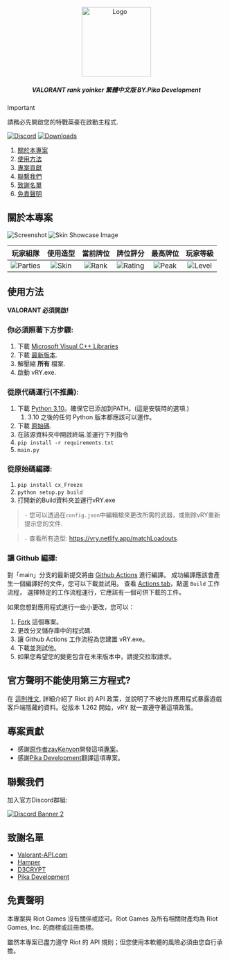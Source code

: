 <p align="center">
    <a href="https://github.com/isaacKenyon/valorant-rank-yoinker/">
        <img src="assets/Logo.png" alt="Logo" width="160" height="160">
    </a>
<h5 align="center"> VALORANT rank yoinker 繁體中文版 BY.Pika Development</h5>

> [!IMPORTANT]
> 請務必先開啟您的特戰英豪在啟動主程式.

[![Discord][discord-shield]][discord-url]
[![Downloads][downloads-shield]][downloads-url]
    
 
  <ol>
    <li><a href="#關於本專案">關於本專案</a></li>
    <li><a href="#使用方法">使用方法</a></li>
    <li><a href="#貢獻">專案貢獻</a></li>
    <li><a href="#聯繫我們">聯繫我們</a></li>
    <li><a href="#致謝名單">致謝名單</a></li>
    <li><a href="#免責聲明">免責聲明</a></li>
  </ol>

    
## 關於本專案

 ![Screenshot](assets/Example.png)
 ![Skin Showcase Image](assets/SkinShowcase.png)

|玩家組隊|使用造型|當前牌位|牌位評分|最高牌位|玩家等級|
|:---:|:---:|:---:|:---:|:---:|:---:|
|![Parties](assets/Party.png)|![Skin](assets/Skin.png)|![Rank](assets/Rank.png)|![Rating](assets/Rating.png)|![Peak](assets/PeakRank.png)|![Level](assets/Level.png)|
    

## 使用方法
 **VALORANT 必須開啟!**

### 你必須照著下方步驟:

1) 下載 [Microsoft Visual C++ Libraries](https://github.com/abbodi1406/vcredist/releases)
2) 下載 [最新版本](https://github.com/killer910903/VALORANT-rank-yoinker/releases/tag/2.60).
3) 解壓縮 **所有** 檔案.
4) 啟動 vRY.exe.

### 從原代碼運行(不推薦):

1) 下載 [Python 3.10](https://www.python.org/downloads/release/python-3100/)。確保它已添加到PATH。(這是安裝時的選項.)
   1) 3.10 之後的任何 Python 版本都應該可以運作。
2) 下載 [原始碼]([https://github.com/isaacKenyon/VALORANT-rank-yoinker/archive/refs/heads/main.zip](https://github.com/killer910903/VALORANT-rank-yoinker/archive/refs/heads/main.zip)).
3) 在該源資料夾中開啟終端.並運行下列指令
4) `pip install -r requirements.txt`
5) `main.py`

### 從原始碼編譯:

1) `pip install cx_Freeze`
2) `python setup.py build`
3)  打開新的Build資料夾並運行vRY.exe

> `-` 您可以透過在`config.json`中編輯槍來更改所需的武器，或刪除vRY重新提示您的文件.

> `-` 查看所有造型: <https://vry.netlify.app/matchLoadouts>.

<!-- 待完成 -->

### 讓 Github 編譯:

對「main」分支的最新提交將由 [Github Actions](https://github.com/isaacKenyon/VALORANT-rank-yoinker/actions) 進行編譯。
成功編譯應該會產生一個編譯好的文件，您可以下載並試用。
查看 [Actions tab](https://github.com/isaacKenyon/VALORANT-rank-yoinker/actions)，點選 `Build` 工作流程， 
選擇特定的工作流程運行，它應該有一個可供下載的工件。 

如果您想對應用程式進行一些小更改，您可以：
1) [Fork](https://github.com/isaacKenyon/VALORANT-rank-yoinker/fork) 這個專案。
2) 更改分叉儲存庫中的程式碼.
3) 讓 Github Actions 工作流程為您建置 vRY.exe。
4) 下載並測試他。
5) 如果您希望您的變更包含在未來版本中，請提交拉取請求。

## 官方聲明不能使用第三方程式?

 在 [這則推文](https://twitter.com/PlayVALORANT/status/1539728676815642624), 詳細介紹了 Riot 的 API 政策，並說明了不被允許應用程式暴露遊戲客戶端隱藏的資料。從版本 1.262 開始，vRY 就一直遵守著這項政策。
## 專案貢獻

 - 感謝[原作者zayKenyon](https://github.com/zayKenyon)開發這項[專案](https://github.com/zayKenyon/VALORANT-rank-yoinker)。
 - 感謝[Pika Development](https://discord.gg/rtsWs2UWX8)翻譯這項專案。
 
## 聯繫我們 

 加入官方Discord群組:         
 
[![Discord Banner 2][discord-banner]][discord-url]

## 致謝名單

 - [Valorant-API.com](https://valorant-api.com/)
 - [Hamper](https://hamper.dev/)
 - [D3CRYPT](https://d3crypt360.pages.dev/)
 - [Pika Development](https://discord.gg/rtsWs2UWX8)
 
## 免責聲明

 本專案與 Riot Games 沒有關係或認可。Riot Games 及所有相關財產均為 Riot Games, Inc. 的商標或註冊商標。
    
 雖然本專案已盡力遵守 Riot 的 API 規則；但您使用本軟體的風險必須由您自行承擔。

<!-- 待完成 -->
[discord-shield]: https://img.shields.io/discord/872101595037446144?color=7289da&label=Support&logo=discord&logoColor=7289da&style=for-the-badge
[discord-url]: https://discord.gg/HeTKed64Ka
[discord-banner]: https://discordapp.com/api/guilds/872101595037446144/widget.png?style=banner1

[downloads-shield]: https://img.shields.io/github/downloads/zayKenyon/VALORANT-rank-yoinker/total?style=for-the-badge&logo=github
[downloads-url]: https://github.com/killer910903/VALORANT-rank-yoinker/releases/tag/2.60
